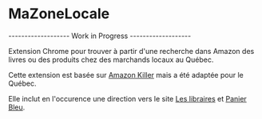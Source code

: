 # MaZoneLocale

------------------- Work in Progress -------------------

Extension Chrome pour trouver à partir d'une recherche dans Amazon des livres ou des produits chez des marchands locaux au Québec.

Cette extension est basée sur [Amazon Killer](https://github.com/elliotlepers/Amazon-Killer) mais a été adaptée pour le Québec.

Elle inclut en l'occurence une direction vers le site [Les libraires](https://www.leslibraires.ca/) et [Panier Bleu](https://www.lepanierbleu.ca/).

